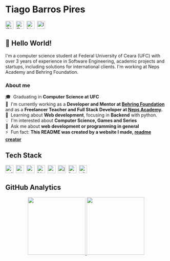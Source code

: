 # Tiago Barros Pires

<a href="https://www.github.com/tiagobpires" target="_blank"><img src="https://img.shields.io/badge/GitHub-100000?style=flat&logo=github&logoColor=white" alt="GitHub Badge" height="25"></a>&nbsp;
<a href="mailto:tiagobarrospires@gmail.com" target="_blank"><img src="https://img.shields.io/badge/Gmail-D14836?style=flat&logo=gmail&logoColor=white" alt="Gmail Badge" height="25"></a>&nbsp;
<a href="https://www.linkedin.com/in/tiagobpires" target="_blank"><img src="https://img.shields.io/badge/Linkedin-0077B5?style=flat&logo=linkedin&logoColor=white" alt="LinkedIn Badge" height="25"></a>&nbsp;
<a href="https://www.instagram.com/tiagobpires" target="_blank"><img src="https://img.shields.io/badge/Instagram-E4405F?style=flat&logo=instagram&logoColor=white" alt="Instagram Badge" height="25"></a>&nbsp;

<!-- ## <img src="https://media.giphy.com/media/hvRJCLFzcasrR4ia7z/giphy.gif" height="20px"> Hello World -->

## 👋 Hello World!

I'm a computer science student at Federal University of Ceara (UFC) with over 3 years of experience in Software Engineering, academic projects and startups, including solutions for international clients. I'm working at Neps Academy and Behring Foundation.

### About me

🎓 &nbsp;Graduating in **Computer Science at UFC**
<br/>🔭&nbsp; I'm currently working as a **Developer and Mentor at [Behring Foundation](<[https://profectum.com.br/](https://fundacaobehring.org/)>)** and as a **Freelancer Teacher and Full Stack Developer at [Neps Academy](https://neps.academy/).**
<br/>🌱&nbsp; Learning about **Web development**, focusing in **Backend** with python.
<br/>💡&nbsp; I'm interested about **Computer Science, Games and Series**
<br/>💬&nbsp; Ask me about **web development or programming in general**
<br/>⚡&nbsp; Fun fact: **This README was created by a website I made, [readme creator](https://github.com/tiagobpires/readme-creator)**

## Tech Stack

<img src="https://img.shields.io/badge/Python-05122A?style=flat&logo=python" alt="python Badge" height="25">&nbsp;
<img src="https://img.shields.io/badge/C++-05122A?style=flat&logo=c%2B%2B&" alt="c++ Badge" height="25">&nbsp;
<img src="https://img.shields.io/badge/C-05122A?style=flat&logo=c" alt="c Badge" height="25">&nbsp;
<img src="https://img.shields.io/badge/Html5-05122A?style=flat&logo=html5" alt="html5 Badge" height="25">&nbsp;
<img src="https://img.shields.io/badge/Css3-05122A?style=flat&logo=css3" alt="css3 Badge" height="25">&nbsp;
<img src="https://img.shields.io/badge/Javascript-05122A?style=flat&logo=javascript" alt="javascript Badge" height="25">&nbsp;
<img src="https://img.shields.io/badge/Bootstrap-05122A?style=flat&logo=bootstrap" alt="bootstrap Badge" height="25">&nbsp;
<img src="https://img.shields.io/badge/Git-05122A?style=flat&logo=git" alt="git Badge" height="25">&nbsp;

## GitHub Analytics

<p align="center">
<a href="https://github.com/tiagobpires">

  <img height="180em" src="https://github-readme-stats.vercel.app/api?username=tiagobpires&theme=dracula&show_icons=true&include_all_commits=true&count_private=true">
  <img height="180em" src="https://github-readme-stats.vercel.app/api/top-langs/?username=tiagobpires&theme=dracula&layout=compact&langs_count=5">
</a>
</p>

